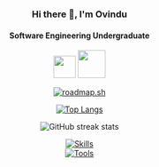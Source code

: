 <div align="center">

### Hi there 👋, I'm Ovindu
#### Software Engineering Undergraduate

[<img src="https://img.icons8.com/doodle/48/linkedin--v2.png" height="40">](https://www.linkedin.com/in/ovindu-pathiraja-staffordshire/)
[<img src="https://img.icons8.com/sf-regular/48/ffffff/medium-logo.png" height="50">](https://ovindupathiraja.medium.com/)

[![roadmap.sh](https://api.roadmap.sh/v1-badge/tall/65e7503fae8aebdd807ad880?variant=dark)](https://roadmap.sh)

[![Top Langs](https://github-readme-stats.vercel.app/api/top-langs/?username=OvinduPathiraja&layout=compact)](https://github.com/anuraghazra/github-readme-stats)

![GitHub streak stats](https://streak-stats.demolab.com/?user=OvinduPathiraja)

[![Skills](https://skillicons.dev/icons?i=react,flutter,kotlin,html,css,js,php,java,mysql&perline=10)](https://skillicons.dev)
</br>
[![Tools](https://skillicons.dev/icons?i=vscode,visualstudio,idea,androidstudio,postman&perline=10)](https://skillicons.dev)


</div>
